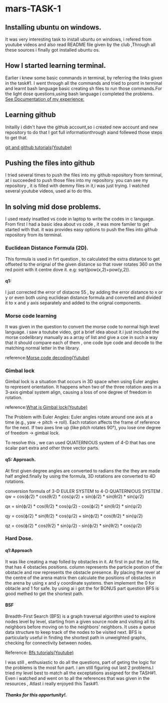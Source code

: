 <h1> mars-TASK-1</h1>

## Installing ubuntu on windows.
It was very interesting task to install ubuntu on windows, i refered from youtube videos and also read 
README file given by the club ,Through all these sources i finally got installed ubuntu os.


## How I started learning terminal.
Earlier i knew some basic commands in terminal, by referring the links given in the task#1.
I went through all the commands and tried to promt in terminal and learnt bash language basic
creating sh files to run those commands.For the light dose questions,using bash language
i completed the problems.
[See Documentation of my experience:](light_dose.docx)



## Learning github
Initailly i didn't have the github account,so i created new account and new repository to do that I
got full informationthrough aiand follewed those steps to get that.

<a href="https://youtu.be/RGOj5yH7evk?si=4kOZL6dJ7u6WvJij" target="_blank">git and github tutorials(Youtube)</a>


## Pushing the files into github 
I tried several times to push the files into my github repository from terminal, at i succeeded to push those 
files into my repository. you can see my repository , it is filled with demmy files in it,i was just trying.
I watched several youtube videos, used ai to do this.


## In solving mid dose problems.
I used ready insatlled vs code in laptop  to write the codes in c language.
From first I had a basic idea about vs code , it was more familer to get started with that.
it was provides easy options to push the files into github repository from its terminal.


### Euclidean Distance Formula (2D).
This formula is used in firt question , to calculated the extra distance to get offseted to the orignal
of the given distance so that rover rotates 360 on the red point with it centre  dove it.
e.g: sqrt(pow(x,2)+pow(y,2)).
#### q1:
I just corrected the error of distacne 55 , by adding the error distance to x or y or even both using 
euclidean distance formula and converted and divided it to x and y axis separately and added to the orignal 
components.


### Morse code learning
It was given in the question to convert the  morse code to normal high level language.
i saw a toutube video, got a brief idea about it.i just included the morse codelibrary manually as a array
of list and give a coe in such a way that it should compare each of them , one code bye code and decode to the 
matching normal letter in the library.

reference:<a href="https://youtu.be/D8tPkb98Fkk?si=8goNVhVYXhADC19y" target="_blank">Morse code decoding(Yutube)</a>

### Gimbal lock
Gimbal lock is a situation that occurs in 3D space when using Euler angles to represent orientation. 
It happens when two of the three rotation axes in a 3-axis gimbal system align,
causing a loss of one degree of freedom in rotation.

reference:<a href="https://youtu.be/zc8b2Jo7mno?si=OeacWPNaYtOUJLDY" target="_blank">What is Gimbal lock(Youtube)</a>

The Problem with Euler Angles:
Euler angles rotate around one axis at a time (e.g., yaw → pitch → roll).
Each rotation affects the frame of reference for the next.
If two axes line up (like pitch rotates 90°), you lose one degree of freedom → gimbal lock.

To resolve this , we can used QUATERNIOUS system of 4-D that has one scalar part extra and other three vector parts.

#### q5: Approach.
At first given degree angles are converted to radians the the they are
made half angled.finally by using the formula, 3D rotations  are converted to 4D rotations.

conversion formula of 3-D EULER SYSTEM to 4-D QUATERNIOUS SYSTEM .
qw = cos(ϕ/2) * cos(θ/2) * cos(ψ/2) + sin(ϕ/2) * sin(θ/2) * sin(ψ/2)

qx = sin(ϕ/2) * cos(θ/2) * cos(ψ/2) - cos(ϕ/2) * sin(θ/2) * sin(ψ/2)

qy = cos(ϕ/2) * sin(θ/2) * cos(ψ/2) + sin(ϕ/2) * cos(θ/2) * sin(ψ/2)

qz = cos(ϕ/2) * cos(θ/2) * sin(ψ/2) - sin(ϕ/2) * sin(θ/2) * cos(ψ/2)


### Hard Dose.

#### q1:Approach

It was like creating a map folled by obstacles in it. At first in put the .txt file, that has 4 obstacles positions.
column represents the particle postion of the obstacle and row represents the obstacle presence.
By placing the rover at the centre of the arena matrix then calculate the positions of obstacles in the arena by
using x and y coordinate systems. then implement the 0 for obtacle and 1 for safe. by using ai i got the for BONUS part
 question BFS is good methed to get the shortest path.

 #### BSF
 
Breadth-First Search (BFS) is a graph traversal algorithm used to explore nodes level by level, 
starting from a given source node and visiting all its neighbors before moving on to the neighbors' neighbors.
It uses a queue data structure to keep track of the nodes to be visited next. BFS is particularly useful in finding
the shortest path in unweighted graphs, checking for connectivity between nodes.

Reference: <a href="https://youtu.be/oDqjPvD54Ss?si=2plB5nhL549iMNqi" target="_blank">Bfs tutorials(Youtube)</a>

I was still , enthusiastic to do all the questions, part of geting  the logic for the problems is the most fun part.
i am still figuring  out last 2 problems.I tried my level best to match  all the  exceptations assigned for the TASH#1.
Even i watched and went on to all the references that was given in the resources , Atlast i really enjoyed this Task#1.

##### Thanks for this opportunity!.










​






